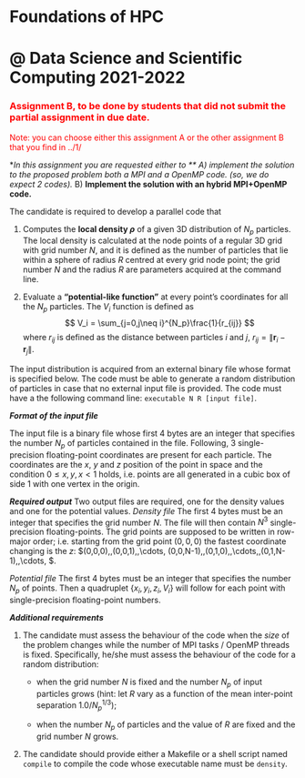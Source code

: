# Foundations of HPC 

# @ Data Science and Scientific Computing 2021-2022

### <font color='red'>Assignment B, to be done by students that did not submit the partial assignment in due date.</font>

<font color='red'>Note: you can choose either this assignment A or the other assignment B that you find in ../1/</font>

**In this assignment you are requested either to **
A) **implement the solution to the proposed problem both a MPI and a OpenMP code.* (so, we do expect 2 codes).**
B) **Implement the solution with an hybrid MPI+OpenMP code.**</font>



The candidate is required to develop a parallel code that 

1) Computes the **local density $\rho$** of a given 3D distribution of $N_p$ particles.
   The local density is calculated at the node points of a regular 3D grid with grid number $N$, and it is defined as the number of particles that lie within a sphere of radius $R$ centred at every grid node point; the grid number $N$ and the radius $R$ are parameters acquired at the command line.

2) Evaluate a **“potential-like function”** at every point’s coordinates for all the $N_p$ particles.
   The $V_i$ function is defined as
   $$
   V_i = \sum_{j=0,j\neq i}^{N_p}\frac{1}{r_{ij}}
   $$
   where $r_{ij}$ is defined as the distance between particles $i$ and $j$, $r_{ij}= \lVert \mathbf{r}_i-\mathbf{r}_j\rVert$.

The input distribution is acquired from an external binary file whose format is specified below.
The code must be able to generate a random distribution of particles in case that no external input file is provided.
The code must have a the following command line: `executable N R [input file]`.

**_Format of the input file_**

The input file is a binary file whose first 4 bytes are an integer that specifies the number $N_p$ of particles contained in the file. Following, 3 single-precision floating-point coordinates are present for each particle. The coordinates are the _x_, _y_ and _z_ position of the point in space and the condition $0 \le x,y,x < 1$ holds, i.e. points are all generated in a cubic box of side 1 with one vertex in the origin.

**_Required output_**
Two output files are required, one for the density values and one for the potential values.
_Density file_
The first 4 bytes must be an integer that specifies the grid number $N$. The file will then contain $N^3$ single-precision floating-points. The grid points are supposed to be written in row-major order; i.e. starting from the grid point $(0,0,0)$ the fastest coordinate changing is the $z$: $(0,0,0),\,(0,0,1),\,\cdots, (0,0,N-1),\,(0,1,0),\,\cdots,\,(0,1,N-1),\,\cdots\, $.

_Potential file_
The first 4 bytes must be an integer that specifies the number $N_p$ of points. Then a quadruplet $\{x_i,y_i,z_i,V_i\}$ will follow for each point with single-precision floating-point numbers.

**_Additional requirements_**

1.  The candidate must assess the behaviour of the code when the _size_ of the problem changes while the number of MPI tasks / OpenMP threads is fixed. Specifically, he/she must assess the behaviour of the code for a random distribution:

    -  when the grid number $N$ is fixed and the number $N_p$ of input particles grows (hint: let $R$ vary as a function of the mean inter-point separation $1.0/N_p^{1/3}$);

    -  when the number $N_p$ of particles and the value of $R$ are fixed and the grid number $N$ grows.

2.  The candidate should provide either a Makefile or a shell script named `compile` to compile the code whose executable name must be `density`.

##### 
